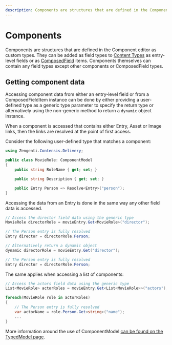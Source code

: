 ```yaml
---
description: Components are structures that are defined in the Component editor as custom types.
---
```

# Components

Components are structures that are defined in the Component editor as custom types. They can be added as field types to [Content Types](/model/contenttype.md) as entry-level fields or as [ComposedField](/model/composed.md) items. Components themselves can contain any field types except other components or ComposedField types.

## Getting component data

Accessing component data from either an entry-level field or from a ComposedFieldItem instance can be done by either providing a user-defined type as a generic type parameter to specify the return type or alternatively using the non-generic method to return a `dynamic` object instance.

When a component is accessed that contains either Entry, Asset or Image links, then the links are resolved at the point of first access.

Consider the following user-defined type that matches a component:

```cs
using Zengenti.Contensis.Delivery;

public class MovieRole: ComponentModel
{
    public string RoleName { get; set; }

    public string Description { get; set; }

    public Entry Person => Resolve<Entry>("person");
}
```

Accessing the data from an Entry is done in the same way any other field data is accessed.

```cs
// Access the director field data using the generic type
MovieRole directorRole = movieEntry.Get<MovieRole>("director");

// The Person entry is fully resolved
Entry director = directorRole.Person;
```

```cs
// Alternatively return a dynamic object
dynamic directorRole = movieEntry.Get("director");

// The Person entry is fully resolved
Entry director = directorRole.Person;
```

The same applies when accessing a list of components:

```cs
// Access the actors field data using the generic type
List<MovieRole> actorRoles = movieEntry.Get<List<MovieRole>>("actors");

foreach(MovieRole role in actorRoles)
{
    // The Person entry is fully resolved
    var actorName = role.Person.Get<string>("name");
    ...
}
```

More information around the use of ComponentModel [can be found on the TypedModel page](/key-concepts/typed-models.md#entrymodel--componentmodel-base-classes).
